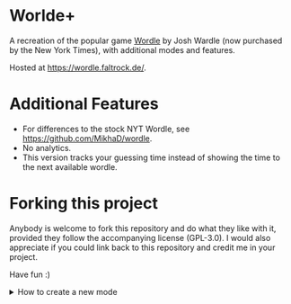 # Worlde+

A recreation of the popular game [Wordle](https://www.nytimes.com/games/wordle/) by Josh Wardle (now purchased by the New York Times), with additional modes and features.

Hosted at https://wordle.faltrock.de/.

# Additional Features
- For differences to the stock NYT Wordle, see https://github.com/MikhaD/wordle.
- No analytics.
- This version tracks your guessing time instead of showing the time to the next available wordle.

# Forking this project
Anybody is welcome to fork this repository and do what they like with it, provided they follow the accompanying license (GPL-3.0).
I would also appreciate if you could link back to this repository and credit me in your project.

Have fun :)

<details>
<summary>How to create a new mode</summary>

- Add the mode name to the **end** of the GameMode enum in `enums.ts`
- Add a case for that mode in the newSeed function in `utils.ts`
- Add a ModeData object to the modeData modes array in `utils.ts`
</details>
